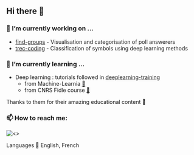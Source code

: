 ## Hi there 👋

### 🔭 I’m currently working on ...

* [find-groups](https://github.com/csdevignes/find-groups) - Visualisation and categorisation of poll answerers
* [trec-coding](https://github.com/csdevignes/trec-coding) - Classification of symbols using deep learning methods

### 🌱 I’m currently learning ...

* Deep learning : tutorials followed in [deeplearning-training](https://github.com/csdevignes/deeplearning-training)
  * from Machine-Learnia [📌](https://github.com/MachineLearnia)
  * from CNRS Fidle course [📌](https://fidle.cnrs.fr/w3/)

Thanks to them for their amazing educational content 🙌

### 📫 How to reach me: 

![<>](https://img.shields.io/badge/Profile-white?logo=linkedin&logoColor=%230A66C2&link=[https%3A%2F%2Fwww.linkedin.com%2Fin%2Fclaire-sophie-devignes%2F])

Languages 💬 English, French

